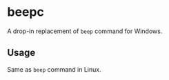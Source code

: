 # beepc

A drop-in replacement of `beep` command for Windows.

## Usage

Same as `beep` command in Linux.
